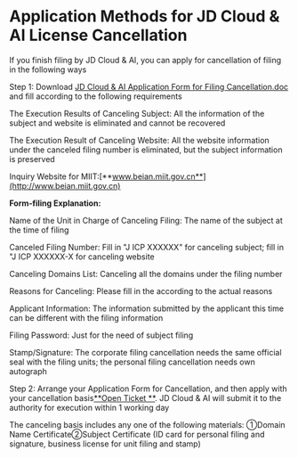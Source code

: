 # Application Methods for JD Cloud & AI License Cancellation

If you finish filing by JD Cloud & AI, you can apply for cancellation of filing in the following ways

Step 1: Download [JD Cloud & AI Application Form for Filing Cancellation.doc](https://img1.jcloudcs.com/cms/628e41dc-0181-4ee4-9548-6330383a1a1120180416144125.doc) and fill according to the following requirements

The Execution Results of Canceling Subject: All the information of the subject and website is eliminated and cannot be recovered

The Execution Result of Canceling Website: All the website information under the canceled filing number is eliminated, but the subject information is preserved

Inquiry Website for MIIT:[**www.beian.miit.gov.cn**](http://www.beian.miit.gov.cn)

**Form-filing Explanation:**

Name of the Unit in Charge of Canceling Filing: The name of the subject at the time of filing

Canceled Filing Number: Fill in "J ICP XXXXXX" for canceling subject; fill in "J ICP XXXXXX-X for canceling website

Canceling Domains List: Canceling all the domains under the filing number

Reasons for Canceling: Please fill in the according to the actual reasons

Applicant Information: The information submitted by the applicant this time can be different with the filing information

Filing Password: Just for the need of subject filing

Stamp/Signature: The corporate filing cancellation needs the same official seal with the filing units; the personal filing cancellation needs own autograph

Step 2: Arrange your Application Form for Cancellation, and then apply with your cancellation basis[**Open Ticket **](https://uc.jcloud.com/login?returnUrl=https%3A%2F%2Fuc.jcloud.com%2Fmyorder%2Fsubmit). JD Cloud & AI will submit it to the authority for execution within 1 working day

The canceling basis includes any one of the following materials: ①Domain Name Certificate②Subject Certificate (ID card for personal filing and signature, business license for unit filing and stamp)
